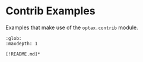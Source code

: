 # Contrib Examples

Examples that make use of the `optax.contrib` module.

<!-- include all files in the current directory except README.md -->
```{toctree}
:glob:
:maxdepth: 1

[!README.md]*
```